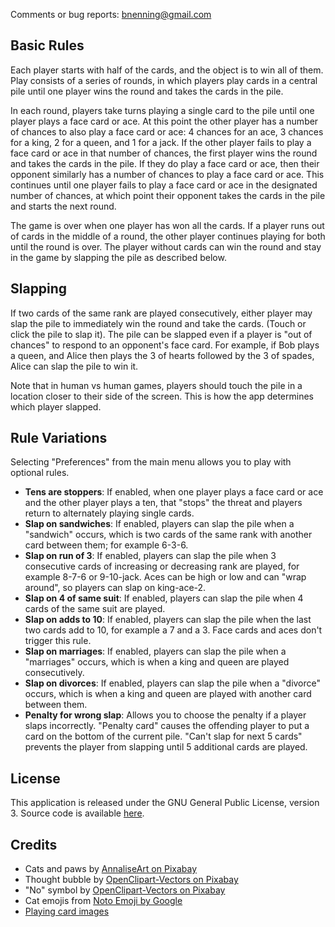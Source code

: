 Comments or bug reports: [bnenning@gmail.com](mailto:bnenning@gmail.com)

## Basic Rules

Each player starts with half of the cards, and the object is to win all of them. Play consists of a
series of rounds, in which players play cards in a central pile until one player wins the round and
takes the cards in the pile.

In each round, players take turns playing a single card to the pile until one player plays a face
card or ace. At this point the other player has a number of chances to also play a face card or ace:
4 chances for an ace, 3 chances for a king, 2 for a queen, and 1 for a jack. If the other player
fails to play a face card or ace in that number of chances, the first player wins the round and
takes the cards in the pile. If they do play a face card or ace, then their opponent similarly
has a number of chances to play a face card or ace. This continues until one player fails to play a
face card or ace in the designated number of chances, at which point their opponent takes the cards
in the pile and starts the next round.

The game is over when one player has won all the cards. If a player runs out of cards in the middle
of a round, the other player continues playing for both until the round is over. The player without
cards can win the round and stay in the game by slapping the pile as described below.

## Slapping

If two cards of the same rank are played consecutively, either player may slap the pile to
immediately win the round and take the cards. (Touch or click the pile to slap it). The pile can be
slapped even if a player is "out of chances" to respond to an opponent's face card. For example, if
Bob plays a queen, and Alice then plays the 3 of hearts followed by the 3 of spades, Alice can slap
the pile to win it.

Note that in human vs human games, players should touch the pile in a location closer to their side
of the screen. This is how the app determines which player slapped.

## Rule Variations

Selecting "Preferences" from the main menu allows you to play with optional rules.
- **Tens are stoppers**: If enabled, when one player plays a face card or ace and the other player
plays a ten, that "stops" the threat and players return to alternately playing single cards.
- **Slap on sandwiches**: If enabled, players can slap the pile when a "sandwich" occurs, which is
two cards of the same rank with another card between them; for example 6-3-6.
- **Slap on run of 3**: If enabled, players can slap the pile when 3 consecutive cards of increasing
or decreasing rank are played, for example 8-7-6 or 9-10-jack. Aces can be high or low and can
"wrap around", so players can slap on king-ace-2.
- **Slap on 4 of same suit**: If enabled, players can slap the pile when 4 cards of the same suit
are played.
- **Slap on adds to 10**: If enabled, players can slap the pile when the last two cards add to 10,
for example a 7 and a 3. Face cards and aces don't trigger this rule.
- **Slap on marriages**: If enabled, players can slap the pile when a "marriages" occurs, which is
when a king and queen are played consecutively.
- **Slap on divorces**: If enabled, players can slap the pile when a "divorce" occurs, which is
when a king and queen are played with another card between them.
- **Penalty for wrong slap**: Allows you to choose the penalty if a player slaps incorrectly.
"Penalty card" causes the offending player to put a card on the bottom of the current pile.
"Can't slap for next 5 cards" prevents the player from slapping until 5 additional cards are played.

## License

This application is released under the GNU General Public License, version 3. Source code is
available [here](https://github.com/dozingcat/MousePounce).

## Credits

- Cats and paws by [AnnaliseArt on Pixabay](https://pixabay.com/illustrations/cats-hanging-cats-kitty-cat-paw-3611310/)
- Thought bubble by [OpenClipart-Vectors on Pixabay](https://pixabay.com/vectors/balloon-bubble-speech-thought-150981/)
- "No" symbol by [OpenClipart-Vectors on Pixabay](https://pixabay.com/vectors/unauthorised-denied-ban-prohibition-156169/)
- Cat emojis from [Noto Emoji by Google](https://github.com/googlefonts/noto-emoji/)
- [Playing card images](https://code.google.com/archive/p/vector-playing-cards/)
